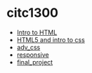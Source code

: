 # citc1300
   
<ul> 
<li> <a href="intro_to_html/index.html" target="_blank">Intro to HTML</a>
</li>

<li>
<a href="HTML5_intro_to_css/index.html" target="_blank">HTML5 and intro to css</a>
</li>
<li> <a href="adv_css/index.html" target="_blank">adv_css</a>    </li>
<li><a href="responsive/index.html" target="_blank">responsive</a> </li>
<li> <a href="final_project/index.html" target="_blank">final_project</a> </li>


</ul>
